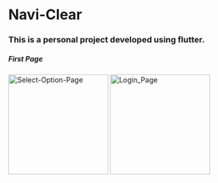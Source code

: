 # Navi-Clear

### This is a personal project developed using flutter.

##### First Page
<img alt="Select-Option-Page" src="https://user-images.githubusercontent.com/85009979/161408641-acfaa9e2-9224-4928-ac3f-c7da39e11374.png" width="200">     <img alt="Login_Page" src="https://user-images.githubusercontent.com/85009979/161411575-5ef8bb2f-2ceb-4025-b8e6-3ff5ab623e4b.png" width="200">

